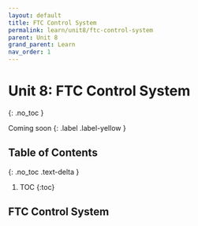 ```yaml
---
layout: default
title: FTC Control System
permalink: learn/unit8/ftc-control-system
parent: Unit 8
grand_parent: Learn
nav_order: 1
---
```


<!-- prettier-ignore-start -->

# Unit 8: FTC Control System

{: .no_toc }

Coming soon {: .label .label-yellow }

## Table of Contents

{: .no_toc .text-delta }

1. TOC
{:toc}

<!-- prettier-ignore-end -->

## FTC Control System
